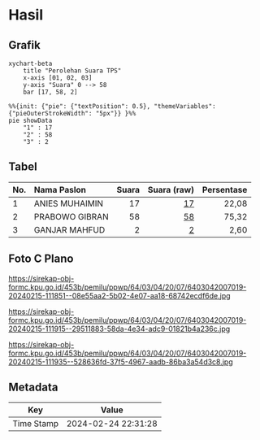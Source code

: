 # Hasil

## Grafik

```mermaid
xychart-beta
    title "Perolehan Suara TPS"
    x-axis [01, 02, 03]
    y-axis "Suara" 0 --> 58
    bar [17, 58, 2]
```

```mermaid
%%{init: {"pie": {"textPosition": 0.5}, "themeVariables": {"pieOuterStrokeWidth": "5px"}} }%%
pie showData
    "1" : 17
    "2" : 58
    "3" : 2
```

## Tabel

| No. | Nama Paslon    | Suara | Suara (raw) | Persentase |
|:--- |:-------------- | -----:| -----------:| ----------:|
| 1   | ANIES MUHAIMIN | 17    | [17][p-1]   | 22,08      |
| 2   | PRABOWO GIBRAN | 58    | [58][p-2]   | 75,32      |
| 3   | GANJAR MAHFUD  | 2     | [2][p-3]    | 2,60       |


[p-1]: https://github.com/gigit-pemilu/pemilu-2024-64-kalimantan-timur/blob/main/pilpres/hitung-suara/sub/64-kalimantan-timur/sub/03-berau/sub/04-segah/sub/2007-gunung-sari/sub/019-tps/sub/paslon-1.txt
[p-2]: https://github.com/gigit-pemilu/pemilu-2024-64-kalimantan-timur/blob/main/pilpres/hitung-suara/sub/64-kalimantan-timur/sub/03-berau/sub/04-segah/sub/2007-gunung-sari/sub/019-tps/sub/paslon-2.txt
[p-3]: https://github.com/gigit-pemilu/pemilu-2024-64-kalimantan-timur/blob/main/pilpres/hitung-suara/sub/64-kalimantan-timur/sub/03-berau/sub/04-segah/sub/2007-gunung-sari/sub/019-tps/sub/paslon-3.txt

## Foto C Plano

https://sirekap-obj-formc.kpu.go.id/453b/pemilu/ppwp/64/03/04/20/07/6403042007019-20240215-111851--08e55aa2-5b02-4e07-aa18-68742ecdf6de.jpg

https://sirekap-obj-formc.kpu.go.id/453b/pemilu/ppwp/64/03/04/20/07/6403042007019-20240215-111915--29511883-58da-4e34-adc9-01821b4a236c.jpg

https://sirekap-obj-formc.kpu.go.id/453b/pemilu/ppwp/64/03/04/20/07/6403042007019-20240215-111935--528636fd-37f5-4967-aadb-86ba3a54d3c8.jpg


## Metadata

| Key        | Value               |
| ---------- | ------------------- |
| Time Stamp | 2024-02-24 22:31:28 |



